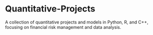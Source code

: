 # Quantitative-Projects
A collection of quantitative projects and models in Python, R, and C++, focusing on financial risk management and data analysis.
